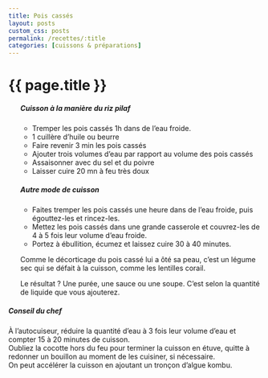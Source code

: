 ```yaml
---
title: Pois cassés
layout: posts
custom_css: posts
permalink: /recettes/:title
categories: [cuissons & préparations]
---
```


# {{ page.title }}

<ul id="prepa">

<section id="categories" markdown="1">

##### Cuisson à la manière du riz pilaf

- Tremper les pois cassés 1h dans de l’eau froide.
- 1 cuillère d’huile ou beurre
- Faire revenir 3 min les pois cassés
- Ajouter trois volumes d’eau par rapport au volume des pois cassés
- Assaisonner avec du sel et du poivre
- Laisser cuire 20 mn à feu très doux

##### Autre mode de cuisson

- Faites tremper les pois cassés une heure dans de l’eau froide, puis égouttez-les et rincez-les.
- Mettez les pois cassés dans une grande casserole et couvrez-les de 4 à 5 fois leur volume d’eau froide.
- Portez à ébullition, écumez et laissez cuire 30 à 40 minutes.

Comme le décorticage du pois cassé lui a ôté sa peau, c’est un légume sec qui se défait à la cuisson, comme les lentilles corail.

Le résultat ? Une purée, une sauce ou une soupe. C’est selon la quantité de liquide que vous ajouterez.

</section>

</ul>

##### Conseil du chef

À l’autocuiseur, réduire la quantité d’eau à 3 fois leur volume d’eau et compter 15 à 20 minutes de cuisson.<br>
Oubliez la cocotte hors du feu pour terminer la cuisson en étuve, quitte à redonner un bouillon au moment de les cuisiner, si nécessaire.<br>
On peut accélérer la cuisson en ajoutant un tronçon d’algue kombu.